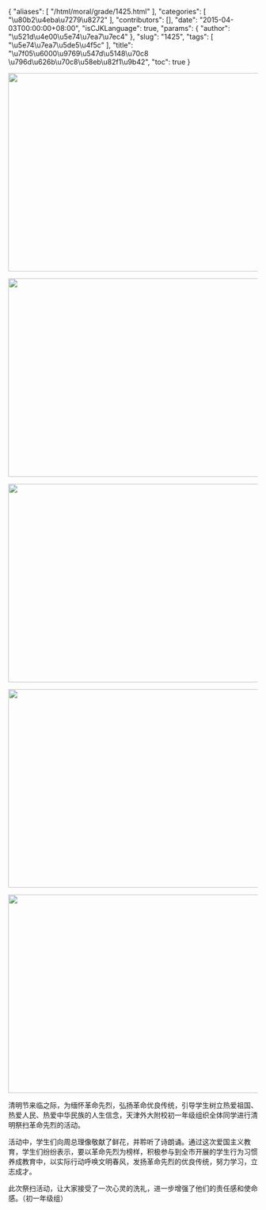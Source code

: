 {
    "aliases": [
        "/html/moral/grade/1425.html"
    ],
    "categories": [
        "\u80b2\u4eba\u7279\u8272"
    ],
    "contributors": [],
    "date": "2015-04-03T00:00:00+08:00",
    "isCJKLanguage": true,
    "params": {
        "author": "\u521d\u4e00\u5e74\u7ea7\u7ec4"
    },
    "slug": "1425",
    "tags": [
        "\u5e74\u7ea7\u5de5\u4f5c"
    ],
    "title": "\u7f05\u6000\u9769\u547d\u5148\u70c8 \u796d\u626b\u70c8\u58eb\u82f1\u9b42",
    "toc": true
}


<img
    src="https://cdn.tfls.online/mirror/full/39a6b1823287183d13df959b135e51ed2a89d369.jpg"
    style="display:block;margin-left:auto;margin-right:auto;"
    decoding="async"
    fetchpriority="auto"
    loading="lazy"
    height="401"
    width="600"
/>





<img
    src="https://cdn.tfls.online/mirror/full/308634cdfd9c0ddd3cc10da2c2098e504e351fde.jpg"
    style="display:block;margin-left:auto;margin-right:auto;"
    decoding="async"
    fetchpriority="auto"
    loading="lazy"
    height="401"
    width="600"
/>





<img
    src="https://cdn.tfls.online/mirror/full/c9504703054ad5481da383bb3cbb6719c157c215.jpg"
    style="display:block;margin-left:auto;margin-right:auto;"
    decoding="async"
    fetchpriority="auto"
    loading="lazy"
    height="401"
    width="600"
/>





<img
    src="https://cdn.tfls.online/mirror/full/07abcfa62efb26f0314ef6eabdc2b4ff08980461.jpg"
    style="display:block;margin-left:auto;margin-right:auto;"
    decoding="async"
    fetchpriority="auto"
    loading="lazy"
    height="401"
    width="600"
/>





<img
    src="https://cdn.tfls.online/mirror/full/2c7b6ad3271c2e43b14c147dbb6e44ad132f33d3.jpg"
    style="display:block;margin-left:auto;margin-right:auto;"
    decoding="async"
    fetchpriority="auto"
    loading="lazy"
    height="401"
    width="600"
/>




  





清明节来临之际，为缅怀革命先烈，弘扬革命优良传统，引导学生树立热爱祖国、热爱人民、热爱中华民族的人生信念，天津外大附校初一年级组织全体同学进行清明祭扫革命先烈的活动。




活动中，学生们向周总理像敬献了鲜花，并聆听了诗朗诵。通过这次爱国主义教育，学生们纷纷表示，要以革命先烈为榜样，积极参与到全市开展的学生行为习惯养成教育中，以实际行动呼唤文明春风，发扬革命先烈的优良传统，努力学习，立志成才。




此次祭扫活动，让大家接受了一次心灵的洗礼，进一步增强了他们的责任感和使命感。（初一年级组）




  



